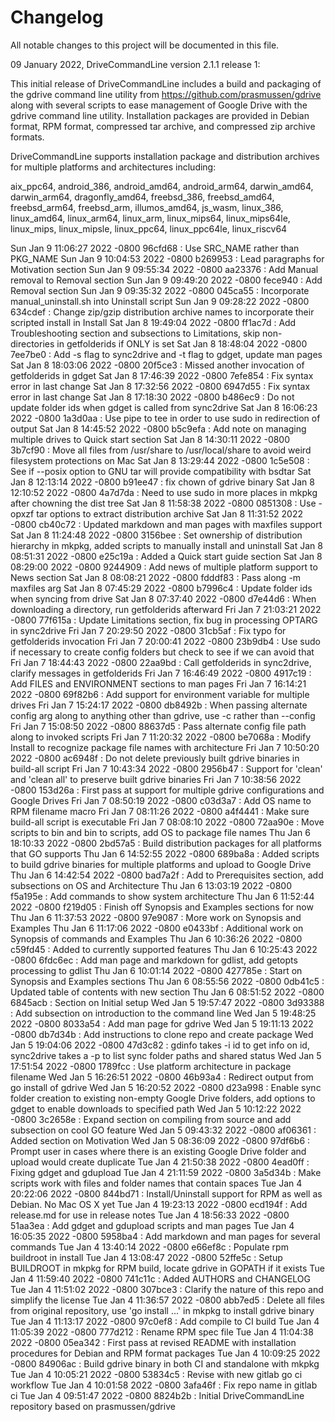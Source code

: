 # Changelog

All notable changes to this project will be documented in this file.

09 January 2022, DriveCommandLine version 2.1.1 release 1:

This initial release of DriveCommandLine includes a build and packaging
of the gdrive command line utility from https://github.com/prasmussen/gdrive
along with several scripts to ease management of Google Drive with the
gdrive command line utility. Installation packages are provided in Debian
format, RPM format, compressed tar archive, and compressed zip archive formats.

DriveCommandLine supports installation package and distribution archives
for multiple platforms and architectures including:

aix_ppc64, android_386, android_amd64, android_arm64, darwin_amd64,
darwin_arm64, dragonfly_amd64, freebsd_386, freebsd_amd64, freebsd_arm64,
freebsd_arm, illumos_amd64, js_wasm, linux_386, linux_amd64, linux_arm64,
linux_arm, linux_mips64, linux_mips64le, linux_mips, linux_mipsle,
linux_ppc64, linux_ppc64le, linux_riscv64

Sun Jan 9 11:06:27 2022 -0800 96cfd68 :
   Use SRC_NAME rather than PKG_NAME
Sun Jan 9 10:04:53 2022 -0800 b269953 :
   Lead paragraphs for Motivation section
Sun Jan 9 09:55:34 2022 -0800 aa23376 :
   Add Manual removal to Removal section
Sun Jan 9 09:49:20 2022 -0800 fece940 :
   Add Removal section
Sun Jan 9 09:35:32 2022 -0800 045ca55 :
   Incorporate manual_uninstall.sh into Uninstall script
Sun Jan 9 09:28:22 2022 -0800 634cdef :
   Change zip/gzip distribution archive names to incorporate their scripted install in Install
Sat Jan 8 19:49:04 2022 -0800 ff1ac7d :
   Add Troubleshooting section and subsections to Limitations, skip non-directories in getfolderids if ONLY is set
Sat Jan 8 18:48:04 2022 -0800 7ee7be0 :
   Add -s flag to sync2drive and -t flag to gdget, update man pages
Sat Jan 8 18:03:06 2022 -0800 20f5ce3 :
   Missed another invocation of getfolderids in gdget
Sat Jan 8 17:46:39 2022 -0800 7efe854 :
   Fix syntax error in last change
Sat Jan 8 17:32:56 2022 -0800 6947d55 :
   Fix syntax error in last change
Sat Jan 8 17:18:30 2022 -0800 b486ec9 :
   Do not update folder ids when gdget is called from sync2drive
Sat Jan 8 16:06:23 2022 -0800 1a3d0aa :
   Use pipe to tee in order to use sudo in redirection of output
Sat Jan 8 14:45:52 2022 -0800 b5c9efa :
   Add note on managing multiple drives to Quick start section
Sat Jan 8 14:30:11 2022 -0800 3b7cf90 :
   Move all files from /usr/share to /usr/local/share to avoid weird filesystem protections on Mac
Sat Jan 8 13:29:44 2022 -0800 1c5e508 :
   See if --posix option to GNU tar will provide compatibility with bsdtar
Sat Jan 8 12:13:14 2022 -0800 b91ee47 :
   fix chown of gdrive binary
Sat Jan 8 12:10:52 2022 -0800 4a7d7da :
   Need to use sudo in more places in mkpkg after chowning the dist tree
Sat Jan 8 11:58:38 2022 -0800 0851308 :
   Use -opxzf tar options to extract distribution archive
Sat Jan 8 11:31:52 2022 -0800 cb40c72 :
   Updated markdown and man pages with maxfiles support
Sat Jan 8 11:24:48 2022 -0800 3156bee :
   Set ownership of distribution hierarchy in mkpkg, added scripts to manually install and uninstall
Sat Jan 8 08:51:31 2022 -0800 e25c19a :
   Added a Quick start guide section
Sat Jan 8 08:29:00 2022 -0800 9244909 :
   Add news of multiple platform support to News section
Sat Jan 8 08:08:21 2022 -0800 fdddf83 :
   Pass along -m maxfiles arg
Sat Jan 8 07:45:29 2022 -0800 b7996c4 :
   Update folder ids when syncing from drive
Sat Jan 8 07:37:40 2022 -0800 d7e44d6 :
   When downloading a directory, run getfolderids afterward
Fri Jan 7 21:03:21 2022 -0800 77f615a :
   Update Limitations section, fix bug in processing OPTARG in sync2drive
Fri Jan 7 20:29:50 2022 -0800 31cb5af :
   Fix typo for getfolderids invocation
Fri Jan 7 20:00:41 2022 -0800 23b9db4 :
   Use sudo if necessary to create config folders but check to see if we can avoid that
Fri Jan 7 18:44:43 2022 -0800 22aa9bd :
   Call getfolderids in sync2drive, clarify messages in getfolderids
Fri Jan 7 16:46:49 2022 -0800 4917c19 :
   Add FILES and ENVIRONMENT sections to man pages
Fri Jan 7 16:14:21 2022 -0800 69f82b6 :
   Add support for environment variable for multiple drives
Fri Jan 7 15:24:17 2022 -0800 db8492b :
   When passing alternate config arg along to anything other than gdrive, use -c rather than --config
Fri Jan 7 15:08:50 2022 -0800 88637d5 :
   Pass alternate config file path along to invoked scripts
Fri Jan 7 11:20:32 2022 -0800 be7068a :
   Modify Install to recognize package file names with architecture
Fri Jan 7 10:50:20 2022 -0800 ac6948f :
   Do not delete previously built gdrive binaries in build-all script
Fri Jan 7 10:43:34 2022 -0800 2956b47 :
   Support for 'clean' and 'clean all' to preserve built gdrive binaries
Fri Jan 7 10:38:56 2022 -0800 153d26a :
   First pass at support for multiple gdrive configurations and Google Drives
Fri Jan 7 08:50:19 2022 -0800 c03d3a7 :
   Add OS name to RPM filename macro
Fri Jan 7 08:11:26 2022 -0800 a4f4441 :
   Make sure build-all script is executable
Fri Jan 7 08:08:10 2022 -0800 72aa90e :
   Move scripts to bin and bin to scripts, add OS to package file names
Thu Jan 6 18:10:33 2022 -0800 2bd57a5 :
   Build distribution packages for all platforms that GO supports
Thu Jan 6 14:52:55 2022 -0800 689ba8a :
   Added scripts to build gdrive binaries for multiple platforms and upload to Google Drive
Thu Jan 6 14:42:54 2022 -0800 bad7a2f :
   Add to Prerequisites section, add subsections on OS and Architecture
Thu Jan 6 13:03:19 2022 -0800 f5a195e :
   Add commands to show system architecture
Thu Jan 6 11:52:44 2022 -0800 f219d05 :
   Finish off Synopsis and Examples sections for now
Thu Jan 6 11:37:53 2022 -0800 97e9087 :
   More work on Synopsis and Examples
Thu Jan 6 11:17:06 2022 -0800 e0433bf :
   Additional work on Synopsis of commands and Examples
Thu Jan 6 10:36:26 2022 -0800 c59fd45 :
   Added to currently supported features
Thu Jan 6 10:25:43 2022 -0800 6fdc6ec :
   Add man page and markdown for gdlist, add getopts processing to gdlist
Thu Jan 6 10:01:14 2022 -0800 427785e :
   Start on Synopsis and Examples sections
Thu Jan 6 08:55:56 2022 -0800 0db41c5 :
   Updated table of contents with new section
Thu Jan 6 08:51:52 2022 -0800 6845acb :
   Section on Initial setup
Wed Jan 5 19:57:47 2022 -0800 3d93388 :
   Add subsection on introduction to the command line
Wed Jan 5 19:48:25 2022 -0800 8033a54 :
   Add man page for gdrive
Wed Jan 5 19:11:13 2022 -0800 db7d34b :
   Add instructions to clone repo and create package
Wed Jan 5 19:04:06 2022 -0800 47d3c82 :
   gdinfo takes -i id to get info on id, sync2drive takes a -p to list sync folder paths and shared status
Wed Jan 5 17:51:54 2022 -0800 1789fcc :
   Use platform architecture in package filename
Wed Jan 5 16:26:51 2022 -0800 46b93a4 :
   Redirect output from go install of gdrive
Wed Jan 5 16:20:52 2022 -0800 d23a998 :
   Enable sync folder creation to existing non-empty Google Drive folders, add options to gdget to enable downloads to specified path
Wed Jan 5 10:12:22 2022 -0800 3c2658e :
   Expand section on compiling from source and add subsection on cool GO feature
Wed Jan 5 09:43:32 2022 -0800 af06361 :
   Added section on Motivation
Wed Jan 5 08:36:09 2022 -0800 97df6b6 :
   Prompt user in cases where there is an existing Google Drive folder and upload would create duplicate
Tue Jan 4 21:50:38 2022 -0800 4ead0ff :
   Fixing gdget and gdupload
Tue Jan 4 21:11:59 2022 -0800 3a5d34b :
   Make scripts work with files and folder names that contain spaces
Tue Jan 4 20:22:06 2022 -0800 844bd71 :
   Install/Uninstall support for RPM as well as Debian. No Mac OS X yet
Tue Jan 4 19:23:13 2022 -0800 ecd194f :
   Add release.md for use in release notes
Tue Jan 4 18:56:33 2022 -0800 51aa3ea :
   Add gdget and gdupload scripts and man pages
Tue Jan 4 16:05:35 2022 -0800 5958ba4 :
   Add markdown and man pages for several commands
Tue Jan 4 13:40:14 2022 -0800 e66ef8c :
   Populate rpm buildroot in install
Tue Jan 4 13:08:47 2022 -0800 52ffe5c :
   Setup BUILDROOT in mkpkg for RPM build, locate gdrive in GOPATH if it exists
Tue Jan 4 11:59:40 2022 -0800 741c11c :
   Added AUTHORS and CHANGELOG
Tue Jan 4 11:51:02 2022 -0800 307bce3 :
   Clarify the nature of this repo and simplify the license
Tue Jan 4 11:36:57 2022 -0800 abb7ed5 :
   Delete all files from original repository, use 'go install ...' in mkpkg to install gdrive binary
Tue Jan 4 11:13:17 2022 -0800 97c0ef8 :
   Add compile to CI build
Tue Jan 4 11:05:39 2022 -0800 777d212 :
   Rename RPM spec file
Tue Jan 4 11:04:38 2022 -0800 05ea342 :
   First pass at revised README with installation procedures for Debian and RPM format packages
Tue Jan 4 10:09:25 2022 -0800 84906ac :
   Build gdrive binary in both CI and standalone with mkpkg
Tue Jan 4 10:05:21 2022 -0800 53834c5 :
   Revise with new gitlab go ci workflow
Tue Jan 4 10:01:58 2022 -0800 3afa46f :
   Fix repo name in gitlab ci
Tue Jan 4 09:51:47 2022 -0800 8824b2b :
   Initial DriveCommandLine repository based on prasmussen/gdrive
